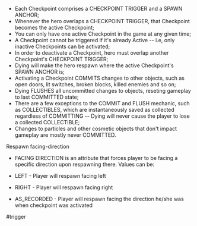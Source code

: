 - Each Checkpoint comprises a CHECKPOINT TRIGGER and a SPAWN ANCHOR;
- Whenever the hero overlaps a CHECKPOINT TRIGGER, that Checkpoint becomes the active Checkpoint;
- You can only have one active Checkpoint in the game at any given time;
- A Checkpoint cannot be triggered if it's already Active -- i.e, only inactive Checkpoints can be activated;
- In order to deactivate a Checkpoint, hero must overlap another Checkpoint's CHECKPOINT TRIGGER;
- Dying will make the hero respawn where the active Checkpoint's SPAWN ANCHOR is;
- Activating a Checkpoint COMMITS changes to other objects, such as open doors, lit switches, broken blocks, killed enemies and so on;
- Dying FLUSHES all uncommitted changes to objects, reseting gameplay to last COMMITTED state;
- There are a few exceptions to the COMMIT and FLUSH mechanic, such as COLLECTIBLES, which are instantaneously saved as collected regardless of COMMITTING -- Dying will never cause the player to lose a collected COLLECTIBLE;
- Changes to particles and other cosmetic objects that don't impact gameplay are mostly never COMMITTED.

Respawn facing-direction

- FACING DIRECTION is an attribute that forces player to be facing a specific direction upon respawning there. Values can be:

 - LEFT - Player will respawn facing left
 - RIGHT - Player will respawn facing right
 - AS_RECORDED - Player will respawn facing the direction he/she was when checkpoint was activated

#trigger